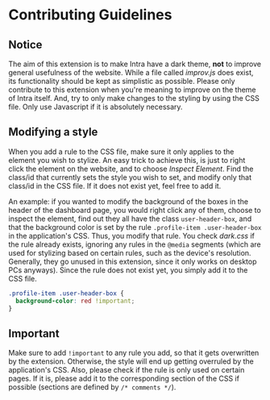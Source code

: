 # Contributing Guidelines


## Notice
The aim of this extension is to make Intra have a dark theme, **not** to improve general usefulness of the website.
While a file called *improv.js* does exist, its functionality should be kept as simplistic as possible. Please only
contribute to this extension when you're meaning to improve on the theme of Intra itself. And, try to only make
changes to the styling by using the CSS file. Only use Javascript if it is absolutely necessary.


## Modifying a style
When you add a rule to the CSS file, make sure it only applies to the element you wish to stylize. An easy trick to
achieve this, is just to right click the element on the website, and to choose *Inspect Element*. Find the class/id
that currently sets the style you wish to set, and modify only that class/id in the CSS file. If it does not exist
yet, feel free to add it.

An example: if you wanted to modify the background of the boxes in the header of the dashboard page, you would
right click any of them, choose to inspect the element, find out they all have the class `user-header-box`, and
that the background color is set by the rule `.profile-item .user-header-box` in the application's CSS. Thus, you
modify that rule. You check *dark.css* if the rule already exists, ignoring any rules in the `@media` segments
(which are used for stylizing based on certain rules, such as the device's resolution. Generally, they go unused
in this extension, since it only works on desktop PCs anyways). Since the rule does not exist yet, you simply add
it to the CSS file.

```css
.profile-item .user-header-box {
  background-color: red !important;
}
```


## Important
Make sure to add `!important` to any rule you add, so that it gets overwritten by the extension. Otherwise, the
style will end up getting overruled by the application's CSS. Also, please check if the rule is only used on
certain pages. If it is, please add it to the corresponding section of the CSS if possible (sections are defined
by `/* comments */`).
